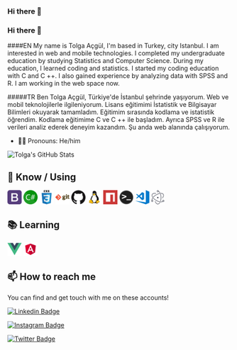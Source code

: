 ### Hi there 👋

<!--
**tolgaacgul/tolgaacgul** is a ✨ _special_ ✨ repository because its `README.md` (this file) appears on your GitHub profile.
Here are some ideas to get you started:

- 🔭 I’m currently working on ...
- 🌱 I’m currently learning ...
- 👯 I’m looking to collaborate on ...
- 🤔 I’m looking for help with ...
- 💬 Ask me about ...
- 📫 How to reach me: ...
- 😄 Pronouns: ...
- ⚡ Fun fact: ...
-->






### Hi there 👋

####EN
My name is Tolga Açgül, I'm based in Turkey, city Istanbul.
I am interested in web and mobile technologies. I completed my undergraduate education by studying Statistics and Computer Science. During my education, I learned coding and statistics. I started my coding education with C and C ++. I also gained experience by analyzing data with SPSS and R. I am working in the web space now.

#####TR
Ben Tolga Açgül, Türkiye'de İstanbul şehrinde yaşıyorum.
Web ve mobil teknolojilerle ilgileniyorum. Lisans eğitimimi İstatistik ve Bilgisayar Bilimleri okuyarak tamamladım. Eğitimim sırasında kodlama ve istatistik öğrendim. Kodlama eğitimime C ve C ++ ile başladım. Ayrıca SPSS ve R ile verileri analiz ederek deneyim kazandım. Şu anda web alanında çalışıyorum.

- 🙋‍♂️ Pronouns: He/him

![Tolga's GitHub Stats](https://github-readme-stats.vercel.app/api?username=tolgaacgul&show_icons=true)



## 🧠 Know / Using


<img src="https://github.com/github/explore/blob/master/topics/bootstrap/bootstrap.png?raw=true" height="32" /> 
<img src="https://github.com/github/explore/blob/master/topics/csharp/csharp.png?raw=true" height="32" /> 
<img src="https://github.com/github/explore/blob/master/topics/css/css.png?raw=true" height="32" /> 
<img src="https://github.com/github/explore/blob/master/topics/git/git.png?raw=true" height="32" /> 
<img src="https://github.com/github/explore/blob/master/topics/github/github.png?raw=true" height="32" />  
<img src="https://github.com/github/explore/blob/master/topics/linux/linux.png?raw=true" height="32" /> 
<img src="https://github.com/github/explore/blob/master/topics/npm/npm.png?raw=true" height="32" /> 
<img src="https://github.com/github/explore/blob/master/topics/terminal/terminal.png?raw=true" height="32" />   
<img src="https://github.com/github/explore/blob/master/topics/visual-studio-code/visual-studio-code.png?raw=true" height="32" /> 
<img src="https://github.com/github/explore/blob/master/topics/electron/electron.png?raw=true" height="32" />


## 📚 Learning

<img src="https://github.com/github/explore/blob/master/topics/vue/vue.png?raw=true" height="32" />
<img src="https://github.com/github/explore/blob/master/topics/angular/angular.png?raw=true" height="32" />


## 📫 How to reach me

You can find and get touch with me on these accounts!

[![Linkedin Badge](https://img.shields.io/badge/sametirkoren-follow%20on%20linkedin-blue?style=for-the-badge&logo=linkedin)](https://www.linkedin.com/in/tolgaacgul/)

[![Instagram Badge](https://img.shields.io/badge/sametirkoren-follow%20on%20instagram-blue?style=for-the-badge&logo=instagram)](https://www.instagram.com/tolgaacgul/)

[![Twitter Badge](https://img.shields.io/badge/vakidev-follow%20on%20twitter-blue?style=for-the-badge&logo=twitter)](https://twitter.com/tolgaacgul/)









